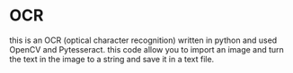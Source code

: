 # OCR
this is an OCR (optical character recognition) written in python and used OpenCV and Pytesseract. 
this code allow you to import an image and turn the text in the image to a string and save it in a text file.
